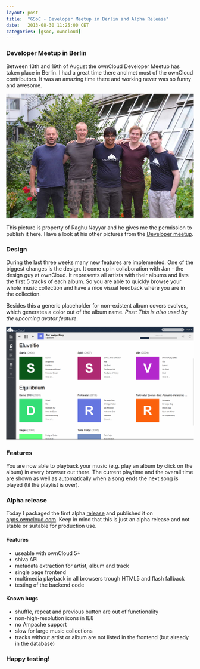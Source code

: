 ```yaml
---
layout: post
title:  "GSoC - Developer Meetup in Berlin and Alpha Release"
date:   2013-08-30 11:25:00 CET
categories: [gsoc, owncloud]
---
```


### Developer Meetup in Berlin

Between 13th and 19th of August the ownCloud Developer Meetup has taken place
in Berlin. I had a great time there and met most of the ownCloud contributors.
It was an amazing time there and working never was so funny and awesome.

![GSoC picture][Dev-Meetup]

This picture is property of Raghu Nayyar and he gives me the permission to
publish it here. Have a look at his other pictures from the [Developer meetup][flickr].

### Design

During the last three weeks many new features are implemented. One of the
biggest changes is the design. It come up in collaboration with Jan - the
design guy at ownCloud. It represents all artists with their albums and lists
the first 5 tracks of each album. So you are able to quickly browse your whole
music collection and have a nice visual feedback where you are in the collection.

Besides this a generic placeholder for non-existent album covers evolves,
which generates a color out of the album name. *Psst: This is also used by the
upcoming avatar feature.*

![Screenshot][Music-screenshot]

### Features

You are now able to playback your music (e.g. play an album by click on the
album) in every browser out there. The current playtime and the overall time
are shown as well as automatically when a song ends the next song is played
(til the playlist is over).

### Alpha release

Today I packaged the first alpha [release][release] and published it on
[apps.owncloud.com][app]. Keep in mind that this is just an alpha release and
not stable or suitable for production use.

#### Features

 * useable with ownCloud 5+
 * shiva API
 * metadata extraction for artist, album and track
 * single page frontend
 * multimedia playback in all browsers trough HTML5 and flash fallback
 * testing of the backend code

#### Known bugs

 * shuffle, repeat and previous button are out of functionality
 * non-high-resolution icons in IE8
 * no Ampache support
 * slow for large music collections
 * tracks without artist or album are not listed in the frontend (but already in the database)

### **Happy testing!**

[Dev-Meetup]: /images/2013-08-30-Dev-Meetup.jpg
[flickr]: http://www.flickr.com/photos/100400787@N06/
[Music-screenshot]: /images/2013-08-30-Music-screenshot.png
[release]: https://github.com/owncloud/music/releases
[app]: http://apps.owncloud.com/content/show.php/Music?content=160485&PHPSESSID=300bc84464a58ebf5e41ca83130ffbcf